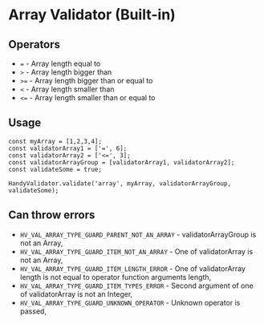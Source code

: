 # Array Validator (Built-in)

## Operators
- `=` - Array length equal to
- `>` - Array length bigger than
- `>=` - Array length bigger than or equal to
- `<` - Array length smaller than
- `<=` - Array length smaller than or equal to

## Usage
```
const myArray = [1,2,3,4];
const validatorArray1 = ['=', 6];
const validatorArray2 = ['<=', 3];
const validatorArrayGroup = [validatorArray1, validatorArray2];
const validateSome = true;

HandyValidator.validate('array', myArray, validatorArrayGroup, validateSome);
```

## Can throw errors
- `HV_VAL_ARRAY_TYPE_GUARD_PARENT_NOT_AN_ARRAY` - validatorArrayGroup is not an Array,
- `HV_VAL_ARRAY_TYPE_GUARD_ITEM_NOT_AN_ARRAY` - One of validatorArray is not an Array,
- `HV_VAL_ARRAY_TYPE_GUARD_ITEM_LENGTH_ERROR` - One of validatorArray length is not equal to operator function arguments length,
- `HV_VAL_ARRAY_TYPE_GUARD_ITEM_TYPES_ERROR` - Second argument of one of validatorArray is not an Integer,
- `HV_VAL_ARRAY_TYPE_GUARD_UNKNOWN_OPERATOR` - Unknown operator is passed,
